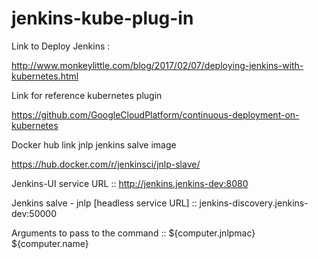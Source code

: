 # jenkins-kube-plug-in


Link to Deploy Jenkins :

http://www.monkeylittle.com/blog/2017/02/07/deploying-jenkins-with-kubernetes.html

Link for reference kubernetes plugin

https://github.com/GoogleCloudPlatform/continuous-deployment-on-kubernetes

Docker hub link jnlp jenkins salve image 

https://hub.docker.com/r/jenkinsci/jnlp-slave/







Jenkins-UI service URL ::  http://jenkins.jenkins-dev:8080

Jenkins salve - jnlp [headless service URL] :: jenkins-discovery.jenkins-dev:50000



Arguments to pass to the command :: ${computer.jnlpmac} ${computer.name}

